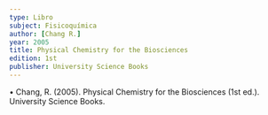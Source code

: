 ```yaml
---
type: Libro
subject: Fisicoquímica
author: [Chang R.]
year: 2005
title: Physical Chemistry for the Biosciences
edition: 1st
publisher: University Science Books
---
```


•	Chang, R. (2005). Physical Chemistry for the Biosciences (1st ed.). University Science Books.